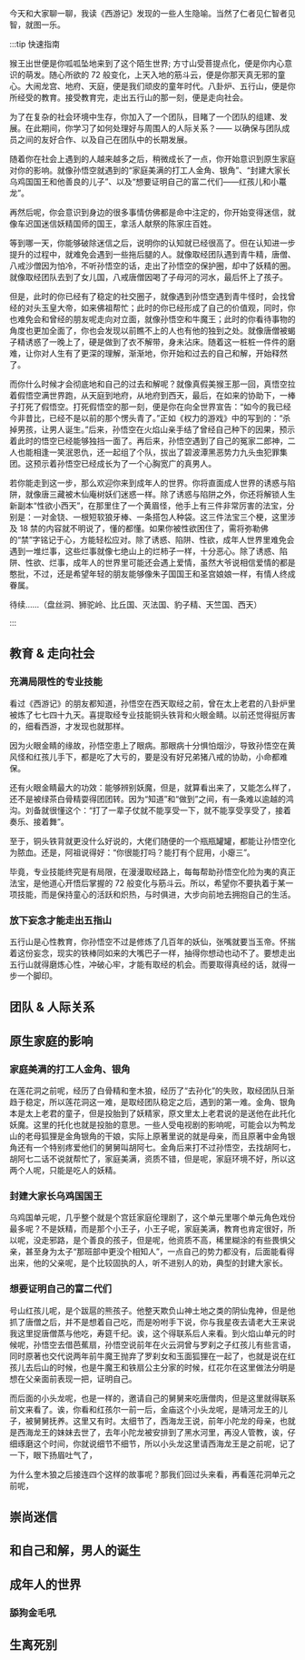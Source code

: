 <PageHeader content="西游记的人生隐喻" />

今天和大家聊一聊，我读《西游记》发现的一些人生隐喻。当然了仁者见仁智者见智，就图一乐。

:::tip 快速指南

猴王出世便是你呱呱坠地来到了这个陌生世界; 方寸山受菩提点化，便是你内心意识的萌发。随心所欲的 72 般变化，上天入地的筋斗云，便是你那天真无邪的童心。大闹龙宫、地府、天庭，便是我们顽皮的童年时代。八卦炉、五行山，便是你所经受的教育。接受教育完，走出五行山的那一刻，便是走向社会。

为了在复杂的社会环境中生存，你加入了一个团队，目睹了一个团队的组建、发展。在此期间，你学习了如何处理好与周围人的人际关系？—— 以确保与团队成员之间的友好合作、以及自己在团队中的长期发展。

随着你在社会上遇到的人越来越多之后，稍微成长了一点，你开始意识到原生家庭对你的影响。就像孙悟空就遇到的“家庭美满的打工人金角、银角”、“封建大家长乌鸡国国王和他善良的儿子”、以及“想要证明自己的富二代们——红孩儿和小鼍龙”。

再然后呢，你会意识到身边的很多事情仿佛都是命中注定的，你开始变得迷信，就像车迟国迷信妖精国师的国王，拿活人献祭的陈家庄百姓。

等到哪一天，你能够破除迷信之后，说明你的认知就已经很高了。但在认知进一步提升的过程中，就难免会遇到一些拖后腿的人。就像取经团队遇到青牛精，唐僧、八戒沙僧因为怕冷，不听孙悟空的话，走出了孙悟空的保护圈，却中了妖精的圈。就像取经团队去到了女儿国，八戒唐僧因喝了子母河的河水，最后怀上了孩子。

但是，此时的你已经有了稳定的社交圈子，就像遇到孙悟空遇到青牛怪时，会找曾经的对头玉皇大帝，如来佛祖帮忙；此时的你已经形成了自己的价值观，同时，你也难免会和曾经的朋友呢走向对立面，就像孙悟空和牛魔王；此时的你看待事物的角度也更加全面了，你也会发现以前瞧不上的人也有他的独到之处。就像唐僧被蝎子精诱惑了一晚上了，硬是做到了衣不解带，身未沾床。随着这一桩桩一件件的磨难，让你对人生有了更深的理解，渐渐地，你开始和过去的自己和解，开始释然了。

而你什么时候才会彻底地和自己的过去和解呢？就像真假美猴王那一回，真悟空拉着假悟空满世界跑，从天庭到地府，从地府到西天，最后，在如来的协助下，一棒子打死了假悟空。打死假悟空的那一刻，便是你在向全世界宣告：“如今的我已经今非昔比，已经不是以前的那个愣头青了。”正如《权力的游戏》中的写到的：“杀掉男孩，让男人诞生。”后来，孙悟空在火焰山亲手结了曾经自己种下的因果，预示着此时的悟空已经能够独挡一面了。再后来，孙悟空遇到了自己的冤家二郎神，二人也能相逢一笑泯恩仇，还一起组了个队，拔出了碧波潭黑恶势力九头虫犯罪集团。这预示着孙悟空已经成长为了一个心胸宽广的真男人。

若你能走到这一步，那么欢迎你来到成年人的世界。你将直面成人世界的诱惑与陷阱，就像唐三藏被木仙庵树妖们迷惑一样。除了诱惑与陷阱之外，你还将解锁人生新副本“性欲小西天”，在那里住了一个黄眉怪，他手上有三件非常厉害的法宝，分别是：一对金铙、一根短软狼牙棒、一条搭包人种袋。这三件法宝三个梗，这里涉及 18 禁的内容就不明说了，懂的都懂。如果你被性欲困住了，需将弥勒佛的“禁”字铭记于心，方能轻松应对。除了诱惑、陷阱、性欲，成年人世界里难免会遇到一堆烂事，这些烂事就像七绝山上的烂柿子一样，十分恶心。除了诱惑、陷阱、性欲、烂事，成年人的世界里可能还会遇上爱情，虽然大爷说相信爱情的都是憨批，不过，还是希望年轻的朋友能够像朱子国国王和圣宫娘娘一样，有情人终成眷属。

待续……（盘丝洞、狮驼岭、比丘国、灭法国、豹子精、天竺国、西天）

<!--
紧接着作者又用隐喻的方式讲了新的话题，蜘蛛精编织的欲网和蜈蚣精金光打造了勤劳。这里原文点名的主题是打开欲网，跳出勤劳。对孙悟空来说，欲网好破，只有猪八戒这样的低段位才会沉沦欲网，但是蜈蚣斤金光铸就的勤劳却让孙悟空呢痛哭流涕。然而没关系，无数个不眠夜看着太阳升起，就能练就打破勤劳的法宝，看透情欲，人生的修为呢，就进入了更高的阶段，

你也该直面生离死别了。在狮头里，唐僧等人听说孙悟空死了，是一个反应，而孙悟空听说唐僧死了，又是另一个反应，前者是消极的哭泣，后者呢，则是哭泣之后立志要把取经世界完。

沉到底，再然后呢，遇到了比丘国，也就是小臣国王，对长生呢，有执念，甚至不惜用儿童的心脏来做药引子。在参透生死离别之后呢，又要面临一个问题，生死与因果。唐僧心词面对奄奄一息的老鼠精，宁可选择错救，也不错过。结果呢，因此老鼠精多吃了几条人命，唐僧呢，也被老鼠精抓走，耽误了时日，而唐僧也因为前世的过错生了一场大病。追根溯源呢，老鼠精危害人间，又是因为当年李天王和哪吒心慈手软，没有原则的善，终究成了恶德帮凶，本想救人性命，反而害了更多的人。世上的因果就是像这样的复杂，如丝罗缠绕，所以有时候应该适当放下助人情节，就像原文里说的那样，割断丝罗甘金海，打开寓锁出牢笼。

做到这些之后呢，就要追求内心的真正平和，遇到要杀和尚的灭法国，要沉着应对，不急不躁，心生魔。则法灭，对法饱含钦佩景仰才能，海燕和心千代盛，风调雨顺望方安。

面对豹子精的各种算计呢，一旦乱了心，师父就被抓了。这两个单元的要旨呢？原文也借孙悟空批驳唐僧的话语点破，心静孤名独照，心存万境皆清，差错谢而成懈怠，千年万载不成功，但要一片至成，雷音只在眼下，似你这般恐惧惊惶，神思不安，大道原矣，雷音一原矣。

参透这些，你已经足够优秀了，但也不能好为人师，不然你会引来一堆狮子精偷你的金箍棒，给你造成不小的麻烦。

你也不能贪图嬉戏，不然会引来一群犀牛精偷走时间浪费昂贵的灯油。这两个单元呢，作者玩了两个谐音梗，狮狮子，犀犀牛，到后来你已经得心应手处理各种棘手问题了。

天竺国的公主是假的，扣元外加的东西不是你抢的，你。都能处理得当，而且是巧妙处理，不再是一味的通过暴力去解决。

而最终的成熟是什么呢？是坦然面对遗憾，是明白这万事万物都不是完美的，面对破损的经书，你淡然一笑，盖天地不全。这经呢，原是全全的金，沾破了乃是因不全这奥妙也，其人力所能。语言到这里，修行既承，人生无憾。两岸原身提不住，轻州已过万重山。

在漫漫人生路中，你斩妖触魔的真正法宝并不是这些，而是你的初心，是你道心开发后掌握的 72 变与筋斗云，只有保持着童心一般的炽热与活跃，才可以笑对八十一难。 -->

:::

## 教育 & 走向社会

### 充满局限性的专业技能

看过《西游记》的朋友都知道，孙悟空在西天取经之前，曾在太上老君的八卦炉里被炼了七七四十九天。喜提取经专业技能铜头铁背和火眼金睛。以前还觉得挺厉害的，细看西游，才发现也就那样。

因为火眼金睛的缘故，孙悟空患上了眼病。那眼病十分惧怕烟沙，导致孙悟空在黄风怪和红孩儿手下，都是吃了大亏的，要是没有好兄弟猪八戒的协助，小命都难保。

还有火眼金睛最大的功效：能够辨别妖魔，但是，就算看出来了，又能怎么样了，还不是被绿茶白骨精耍得团团转。因为“知道”和“做到”之间，有一条难以逾越的鸿沟。刘备就很懂这个：“打了一辈子仗就不能享受一下，就不能享受享受了，接着奏乐、接着舞”。

至于，铜头铁背就更没什么好说的，大佬们随便的一个瓶瓶罐罐，都能让孙悟空化为脓血。还是，阿祖说得好：“你很能打吗？能打有个屁用，小瘪三”。

毕竟，专业技能终究是有局限，在漫漫取经路上，每每帮助孙悟空化险为夷的真正法宝，是他道心开悟后掌握的 72 般变化与筋斗云。所以，希望你不要执着于某一项技能，而是保持童心的活跃和炽热，与时俱进，大步向前地去拥抱自己的生活。

### 放下妄念才能走出五指山

五行山是心性教育，你孙悟空不过是修炼了几百年的妖仙，张嘴就要当玉帝。怀揣着这份妄念，现实的铁棒同如来的大嘴巴子一样，抽得你想动也动不了。要想走出五行山就得磨炼心性，冲破心牢，才能有取经的机会。而要取得真经的话，就得一步一个脚印。

## 团队 & 人际关系

## 原生家庭的影响

### 家庭美满的打工人金角、银角

在莲花洞之前呢，经历了白骨精和奎木狼，经历了“去孙化”的失败，取经团队日渐趋于稳定，所以莲花洞这一难，是取经团队稳定之后，遇到的第一难。金角、银角本是太上老君的童子，但是投胎到了妖精家，原文里太上老君说的是送他在此托化妖魔。这里的托化也就是投胎的意思。一些人受电视剧的影响呢，可能会以为鸭龙山的老母狐狸是金角银角的干娘，实际上原著里说的就是母亲，而且原著中金角银角还有一个特别疼爱他们的舅舅叫胡阿七。金角后来打不过孙悟空，去找胡阿七，胡阿七二话不说就帮忙了，家庭美满，资质不错，但是呢，家庭环境不好，所以这两个人呢，只能是吃人的妖精。

### 封建大家长乌鸡国国王

乌鸡国单元呢，几乎整个就是个宫廷家庭伦理剧了，这个单元里哪个单元角色戏份最多呢？不是妖精，而是那个小王子，小王子呢，家庭美满，教育也肯定很好，所以呢，没走邪路，是个善良的孩子，但是呢，他资质不高，稀里糊涂的有些畏惧父亲，甚至身为太子“那班部中更没个相知人”，一点自己的势力都没有，后面能看得出来，他的父亲呢，是个比较固执的人，听不进别人的劝，典型的封建大家长。

### 想要证明自己的富二代们

号山红孩儿呢，是个跋扈的熊孩子。他整天欺负山神土地之类的阴仙鬼神，但是他抓了唐僧之后，并不是想着自己吃，而是吩咐手下说，你与我星夜去请老大王来说我这里捉唐僧蒸与他吃，寿筵千纪。诶，这个得联系后人来看。到火焰山单元的时候呢，孙悟空去借芭蕉扇，孙悟空说前年在火云洞曾与罗刹之子红孩儿有些言语，同时原著也交代说两年前牛魔王抛弃了罗刹女和玉面狐狸在一起了，也就是说在红孩儿去后山的时候，也是牛魔王和铁扇公主分家的时候，红花尔在这里做法分明是想在父亲面前表现一把，证明自己。

而后面的小头龙呢，也是一样的，邀请自己的舅舅来吃唐僧肉，但是这里就得联系前文来看了。诶，你看和红孩尔一前一后，金庙这个小头龙呢，是靖河龙王的儿子，被舅舅抚养。这里又有时。太细节了，西海龙王说，前年小陀龙的母亲，也就是西海龙王的妹妹去世了，去年小陀龙被安排到了黑水河里，再没人管教，诶，仔细琢磨这个时间，你就说细节不细节，所以小头龙这里请西海龙王是之前呢，记了一下，眼下扬眉吐气了，

为什么奎木狼之后接连四个这样的故事呢？那我们回过头来看，再看莲花洞单元之前呢，

## 崇尚迷信

## 和自己和解，男人的诞生

## 成年人的世界

### 舔狗金毛吼

## 生离死别
